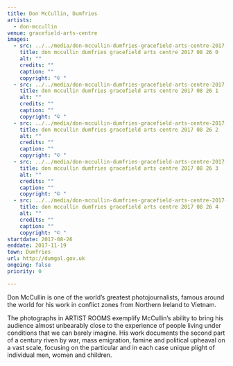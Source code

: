```yaml
---
title: Don McCullin, Dumfries
artists:
  - don-mccullin
venue: gracefield-arts-centre
images:
  - src: ../../media/don-mccullin-dumfries-gracefield-arts-centre-2017-08-26-0.webp
    title: don mccullin dumfries gracefield arts centre 2017 08 26 0
    alt: ""
    credits: ""
    caption: ""
    copyright: "© "
  - src: ../../media/don-mccullin-dumfries-gracefield-arts-centre-2017-08-26-1.webp
    title: don mccullin dumfries gracefield arts centre 2017 08 26 1
    alt: ""
    credits: ""
    caption: ""
    copyright: "© "
  - src: ../../media/don-mccullin-dumfries-gracefield-arts-centre-2017-08-26-2.webp
    title: don mccullin dumfries gracefield arts centre 2017 08 26 2
    alt: ""
    credits: ""
    caption: ""
    copyright: "© "
  - src: ../../media/don-mccullin-dumfries-gracefield-arts-centre-2017-08-26-3.webp
    title: don mccullin dumfries gracefield arts centre 2017 08 26 3
    alt: ""
    credits: ""
    caption: ""
    copyright: "© "
  - src: ../../media/don-mccullin-dumfries-gracefield-arts-centre-2017-08-26-4.webp
    title: don mccullin dumfries gracefield arts centre 2017 08 26 4
    alt: ""
    credits: ""
    caption: ""
    copyright: "© "
startdate: 2017-08-26
enddate: 2017-11-19
town: Dumfries
url: http://dumgal.gov.uk
ongoing: false
priority: 0

---
```


Don McCullin is one of the world’s greatest photojournalists, famous around the world for his work in conflict zones from Northern Ireland to Vietnam.

The photographs in ARTIST ROOMS exemplify McCullin’s ability to bring his audience almost unbearably close to the experience of people living under conditions that we can barely imagine. His work documents the second part of a century riven by war, mass emigration, famine and political upheaval on a vast scale, focusing on the particular and in each case unique plight of individual men, women and children.